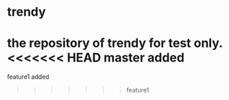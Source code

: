 # trendy
the repository of trendy 
for test only.
<<<<<<< HEAD
master added
=======
feature1 added
>>>>>>> feature1
